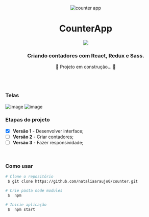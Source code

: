 
<div align= "center">

![counter app](https://user-images.githubusercontent.com/81394067/150690960-b7d862e3-933f-468f-864d-1f39f661ee6f.png)

# CounterApp
<img  src ="https://img.shields.io/badge/in%20progress%20-vers%C3%A3o%201-yellow"/>

### Criando contadores com React, Redux e Sass.


 🚧 Projeto em construção... 🚧
</div>
<br><br>

### Telas
 ![image](https://user-images.githubusercontent.com/81394067/150691276-21c112b1-a913-4138-980c-4c1dd2148854.png)
![image](https://user-images.githubusercontent.com/81394067/150691286-d3b02585-7ce4-4acb-81ea-3169b6b4c3f7.png)


### Etapas do projeto

- [x] **Versão 1** - Desenvolver interface;
- [ ] **Versão 2** - Criar contadores;
- [ ] **Versão 3** - Fazer responsividade;

<br>

### Como usar 

```bash
# Clone o repositório
 $ git clone https://github.com/nataliaaraujo0/counter.git
```

```bash
# Crie pasta node modules
 $  npm
```

```bash
# Inicie aplicação
 $  npm start
```



